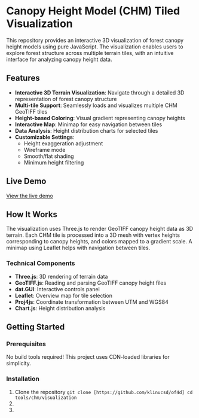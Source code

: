 # Canopy Height Model (CHM) Tiled Visualization

This repository provides an interactive 3D visualization of forest canopy height models using pure JavaScript. The visualization enables users to explore forest structure across multiple terrain tiles, with an intuitive interface for analyzing canopy height data.

## Features

- **Interactive 3D Terrain Visualization**: Navigate through a detailed 3D representation of forest canopy structure
- **Multi-tile Support**: Seamlessly loads and visualizes multiple CHM GeoTIFF tiles
- **Height-based Coloring**: Visual gradient representing canopy heights
- **Interactive Map**: Minimap for easy navigation between tiles
- **Data Analysis**: Height distribution charts for selected tiles
- **Customizable Settings**:
  - Height exaggeration adjustment
  - Wireframe mode
  - Smooth/flat shading
  - Minimum height filtering

## Live Demo

[View the live demo](https://of4d-beta.sdsc.edu/chm/visualization.html)

## How It Works

The visualization uses Three.js to render GeoTIFF canopy height data as 3D terrain. Each CHM tile is processed into a 3D mesh with vertex heights corresponding to canopy heights, and colors mapped to a gradient scale. A minimap using Leaflet helps with navigation between tiles.

### Technical Components

- **Three.js**: 3D rendering of terrain data
- **GeoTIFF.js**: Reading and parsing GeoTIFF canopy height files
- **dat.GUI**: Interactive controls panel
- **Leaflet**: Overview map for tile selection
- **Proj4js**: Coordinate transformation between UTM and WGS84
- **Chart.js**: Height distribution analysis

## Getting Started

### Prerequisites

No build tools required! This project uses CDN-loaded libraries for simplicity.

### Installation

1. Clone the repository
`
git clone [https://github.com/klinucsd/of4d]
cd tools/chm/visualization
`
3. 
4. 
